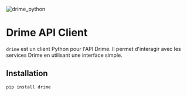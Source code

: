 ![drime_python](https://github.com/user-attachments/assets/ba910879-1429-4930-8b62-54e8732b3659)

# Drime API Client

`drime` est un client Python pour l'API Drime. Il permet d'interagir avec les services Drime en utilisant une interface simple.

## Installation

```bash
pip install drime
